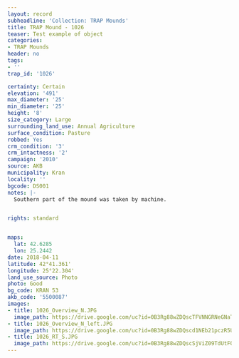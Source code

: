 ```yaml
---
layout: record
subheadline: 'Collection: TRAP Mounds'
title: TRAP Mound - 1026
teaser: Test example of object
categories:
- TRAP Mounds
header: no
tags:
- ''
trap_id: '1026'

certainty: Certain
elevation: '491'
max_diameter: '25'
min_diameter: '25'
height: '8'
size_category: Large
surrounding_land_use: Annual Agriculture
surface_condition: Pasture
robbed: Yes
crm_condition: '3'
crm_intactness: '2'
campaign: '2010'
source: AKB
municipality: Kran
locality: ''
bgcode: DS001
notes: |-
  Southern part of the mound was taken by machine.


rights: standard


maps:
  lat: 42.6285
  lon: 25.2442
date: 2018-04-11
latitude: 42°41.361'
longitude: 25°22.304'
land_use_source: Photo
photo: Good
bg_code: KRAN 53
akb_code: '5500087'
images:
- title: 1026_Overview_N.JPG
  image_path: https://drive.google.com/uc?id=0B3Rg88wZDQscTFVNNGRNeGNaTDA
- title: 1026_Overview_N_left.JPG
  image_path: https://drive.google.com/uc?id=0B3Rg88wZDQscd1NEb21pczR5U1k
- title: 1026_RT_S.JPG
  image_path: https://drive.google.com/uc?id=0B3Rg88wZDQscSjViZ09TdUtFQVE
---
```

